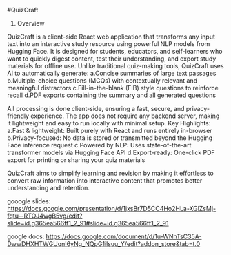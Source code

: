 #QuizCraft

1. Overview

QuizCraft is a client-side React web application that transforms any input text into an interactive study resource using powerful NLP models from Hugging Face. It is designed for students, educators, and self-learners who want to quickly digest content, test their understanding, and export study materials for offline use.
Unlike traditional quiz-making tools, QuizCraft uses AI to automatically generate:
 a.Concise summaries of large text passages
 b.Multiple-choice questions (MCQs) with contextually relevant and meaningful distractors
 c.Fill-in-the-blank (FIB) style questions to reinforce recall
 d.PDF exports containing the summary and all generated questions

All processing is done client-side, ensuring a fast, secure, and privacy-friendly experience. The app does not require any backend server, making it lightweight and easy to run locally with minimal setup.
Key Highlights:
 a.Fast & lightweight: Built purely with React and runs entirely in-browser
 b.Privacy-focused: No data is stored or transmitted beyond the Hugging Face inference request
 c.Powered by NLP: Uses state-of-the-art transformer models via Hugging Face API
 d.Export-ready: One-click PDF export for printing or sharing your quiz materials

QuizCraft aims to simplify learning and revision by making it effortless to convert raw information into interactive content that promotes better understanding and retention.

gooogle slides: https://docs.google.com/presentation/d/1jxsBr7D5CC4Ho2HLa-XGlZsMj-fqtu--RTOJ4wgB5vg/edit?slide=id.g365ea566ff1_2_91#slide=id.g365ea566ff1_2_91

google docs: https://docs.google.com/document/d/1u-WNhTsC35A-DwwDHXHTWGUqnI6yNg_NQpG1ilsuu_Y/edit?addon_store&tab=t.0